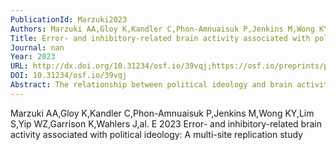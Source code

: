```yaml
---
PublicationId: Marzuki2023
Authors: Marzuki AA,Gloy K,Kandler C,Phon-Amnuaisuk P,Jenkins M,Wong KY,Lim S,Yip WZ,Garrison K,Wahlers J,al. E
Title: Error- and inhibitory-related brain activity associated with political ideology: A multi-site replication study
Journal: nan
Year: 2023
URL: http://dx.doi.org/10.31234/osf.io/39vqj;https://osf.io/preprints/psyarxiv/39vqj
DOI: 10.31234/osf.io/39vqj
Abstract: The relationship between political ideology and brain activity has captured the fascination of scientists and the public alike. Using approaches from cognitive neuroscience to provide insights into deeply held and personal beliefs requires careful navigation, with the application of robust methods that generate replicable results. A hallmark study in this area from Amodio et al. (2007) reported that brain components reflective of conflict monitoring and inhibition (namely the ERN [error-related negativity] and N2) are heightened in individuals who self-identify as liberal compared to conservative. While the study is highly influential and well-cited in the scientific literature, no direct replications of their findings exist and as such, this work was selected as a target replication for the #EEGManyLabs initiative. This cross-cultural multi-site study (N=320) will conduct a thorough replication of the Amodio et al. (2007) study, strictly adhering to the original protocol, namely by administering a Go/No-Go task with simultaneous EEG recording and a one-item scale asking participants to rate the extent to which they are liberal or conservative. We will supplement the original study with new measures that may better correspond to political identity in non-US contexts, such as religiosity, dogmatism, and traditionalism. In line with the original study, we will conduct correlational analyses between self-identified liberalism and ERN/N2 amplitudes. In addition, Bayesian linear regressions will be used to provide robust estimates of the strength of association between other components of political ideology and electrophysiological signals.
---
```


Marzuki AA,Gloy K,Kandler C,Phon-Amnuaisuk P,Jenkins M,Wong KY,Lim S,Yip WZ,Garrison K,Wahlers J,al. E 2023 Error- and inhibitory-related brain activity associated with political ideology: A multi-site replication study